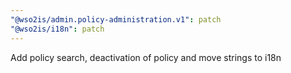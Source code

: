 ```yaml
---
"@wso2is/admin.policy-administration.v1": patch
"@wso2is/i18n": patch
---
```


Add policy search, deactivation of policy and move strings to i18n

